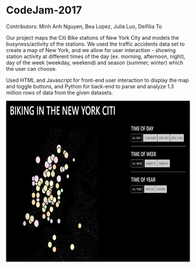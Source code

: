 # CodeJam-2017
Contributors: Minh Anh Nguyen, Bea Lopez, Julia Luo, Deifilia To

Our project maps the Citi Bike stations of New York City and models the busyness/activity of the stations. We used the traffic accidents data set to create a map of New York, and we allow for user interaction - showing station activity at different times of the day (ex. morning, afternoon, night), day of the week (weekday, weekend) and season (summer, winter) which the user can choose.

Used HTML and Javascript for front-end user interaction to display the map and toggle buttons, and Python for back-end to parse and analyze 1.3 million rows of data from the given datasets.

<img src="https://raw.githubusercontent.com/nminnie/CodeJam-2017/master/pics/CitiBikes.PNG" align="left" height="440" width="793" >
